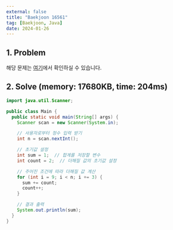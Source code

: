 ```yaml
---
external: false
title: "Baekjoon 16561"
tag: [Baekjoon, Java]
date: 2024-01-26
---
```


## 1. Problem

해당 문제는 [여기](https://www.acmicpc.net/problem/16561)에서 확인하실 수 있습니다.

## 2. Solve (memory: 17680KB, time: 204ms)

```java
import java.util.Scanner;

public class Main {
  public static void main(String[] args) {
    Scanner scan = new Scanner(System.in);

    // 사용자로부터 정수 입력 받기
    int n = scan.nextInt();

    // 초기값 설정
    int sum = 1;  // 합계를 저장할 변수
    int count = 2;  // 더해질 값의 초기값 설정

    // 주어진 조건에 따라 더해질 값 계산
    for (int i = 9; i < n; i += 3) {
      sum += count;
      count++;
    }

    // 결과 출력
    System.out.println(sum);
  }
}
```
